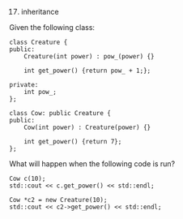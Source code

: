 17. inheritance

Given the following class:

```
class Creature {
public:
    Creature(int power) : pow_(power) {}

    int get_power() {return pow_ + 1;};

private:
    int pow_;
};

class Cow: public Creature {
public:
    Cow(int power) : Creature(power) {}

    int get_power() {return 7};
};
```

What will happen when the following code is run?

```
Cow c(10);
std::cout << c.get_power() << std::endl;

Cow *c2 = new Creature(10);
std::cout << c2->get_power() << std::endl;
```
